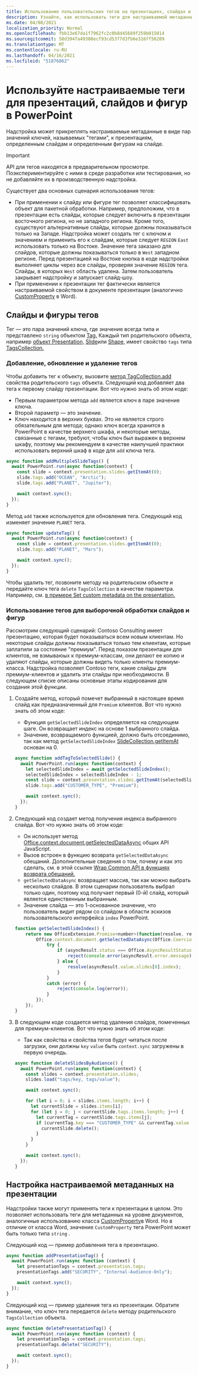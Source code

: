 ```yaml
---
title: Использование пользовательских тегов на презентациях, слайдах и фигурах в PowerPoint
description: Узнайте, как использовать теги для настраиваемой метаданных о презентациях, слайдах и фигурах.
ms.date: 04/08/2021
localization_priority: Normal
ms.openlocfilehash: fbb13e67da1f7962fc2c0b8d45689f259b015014
ms.sourcegitcommit: 58d394fa49308ecf93cd53f7d3fb6e316ff56209
ms.translationtype: MT
ms.contentlocale: ru-RU
ms.lasthandoff: 04/16/2021
ms.locfileid: "51876862"
---
```

# <a name="use-custom-tags-for-presentations-slides-and-shapes-in-powerpoint"></a>Используйте настраиваемые теги для презентаций, слайдов и фигур в PowerPoint

Надстройка может прикреплять настраиваемые метаданные в виде пар значений ключей, называемых "тегами", к презентациям, определенным слайдам и определенным фигурам на слайде.

> [!IMPORTANT]
> API для тегов находятся в предварительном просмотре. Поэкспериментируйте с ними в среде разработки или тестирования, но не добавляйте их в производственную надстройка.

Существует два основных сценария использования тегов:

- При применении к слайду или фигуре тег позволяет классифицовать объект для пакетной обработки. Например, предположим, что в презентации есть слайды, которые следует включить в презентации восточного региона, но не западного региона. Кроме того, существуют альтернативные слайды, которые должны показываться только на Западе. Надстройка может создать тег с ключом и значением и применить его к слайдам, которые следует `REGION` `East` использовать только на Востоке. Значение тега заказано для слайдов, которые должны показываться только в `West` западном регионе. Перед презентацией на Востоке кнопка в коде надстройки выполняет циклы через все слайды, проверяя значение `REGION` тега. Слайды, в которых `West` область удалена. Затем пользователь закрывает надстройку и запускает слайд-шоу.
- При применении к презентации тег фактически является настраиваемой свойством в документе презентации (аналогично [CustomProperty](/javascript/api/word/word.customproperty) в Word).

## <a name="tag-slides-and-shapes"></a>Слайды и фигуры тегов

Тег — это пара значений ключа, где значение всегда типа и представлено `string` объектом [Tag.](/javascript/api/powerpoint/powerpoint.tag) Каждый тип родительского объекта, например [объект Presentation,](/javascript/api/powerpoint/powerpoint.presentation) [Slide](/javascript/api/powerpoint/powerpoint.slide)или [Shape,](/javascript/api/powerpoint/powerpoint.shape) имеет свойство `tags` типа [TagsCollection.](/javascript/api/powerpoint/powerpoint.tagcollection)

### <a name="add-update-and-delete-tags"></a>Добавление, обновление и удаление тегов

Чтобы добавить тег к объекту, вызовите [метод TagCollection.add](/javascript/api/powerpoint/powerpoint.tagcollection#add_key__value_) свойства родительского `tags` объекта. Следующий код добавляет два тега к первому слайду презентации. Вот что нужно знать об этом коде:

- Первым параметром метода `add` является ключ в паре значение ключа. 
- Второй параметр — это значение.
- Ключ находится в верхних буквах. Это не является строго обязательным для метода; однако ключ всегда хранится в PowerPoint в качестве верхнего шкафа, и некоторые методы, связанные с тегами, требуют, чтобы ключ был выражен в верхнем шкафу, поэтому мы рекомендуем в качестве наилучшей практики использовать верхний шкаф в коде для `add` ключа тега. 

```javascript
async function addMultipleSlideTags() {
  await PowerPoint.run(async function(context) {
    const slide = context.presentation.slides.getItemAt(0);
    slide.tags.add("OCEAN", "Arctic");
    slide.tags.add("PLANET", "Jupiter");

    await context.sync();
  });
}
```

Метод `add` также используется для обновления тега. Следующий код изменяет значение `PLANET` тега.

```javascript
async function updateTag() {
  await PowerPoint.run(async function(context) {
    const slide = context.presentation.slides.getItemAt(0);
    slide.tags.add("PLANET", "Mars");

    await context.sync();
  });
}
```

Чтобы удалить тег, позвоните методу на родительском объекте и передайте ключ тега `delete` `TagsCollection` в качестве параметра. Например, см. [в примере Set custom metadata on the presentation.](#set-custom-metadata-on-the-presentation)

### <a name="use-tags-to-selectively-process-slides-and-shapes"></a>Использование тегов для выборочной обработки слайдов и фигур

Рассмотрим следующий сценарий: Contoso Consulting имеет презентацию, которая будет показываться всем новым клиентам. Но некоторые слайды должны показываться только тем клиентам, которые заплатили за состояние "премиум". Перед показом презентации для клиентов, не взмываюых к премиум-классам, они делают ее копию и удаляют слайды, которые должны видеть только клиенты премиум-класса. Надстройка позволяет Contoso теги, какие слайды для премиум-клиентов и удалить эти слайды при необходимости. В следующем списке описаны основные этапы кодирования для создания этой функции.

1. Создайте метод, который помечет выбранный в настоящее время слайд как предназначенный для `Premium` клиентов. Вот что нужно знать об этом коде:

    - Функция `getSelectedSlideIndex` определяется на следующем шаге. Он возвращает индекс на основе 1 выбранного слайда.
    - Значение, возвращаемого функцией, должно быть отсоединимо, так как метод `getSelectedSlideIndex` [SlideCollection.getItemAt](/javascript/api/powerpoint/powerpoint.slidecollection#getItemAt_index_) основан на 0.

    ```javascript
    async function addTagToSelectedSlide() {
      await PowerPoint.run(async function(context) {
        let selectedSlideIndex = await getSelectedSlideIndex();
        selectedSlideIndex = selectedSlideIndex - 1;
        const slide = context.presentation.slides.getItemAt(selectedSlideIndex);
        slide.tags.add("CUSTOMER_TYPE", "Premium");
    
        await context.sync();
      });
    }
    ```

2. Следующий код создает метод получения индекса выбранного слайда. Вот что нужно знать об этом коде:

    - Он использует метод [Office.context.document.getSelectedDataAsync](/javascript/api/office/office.document#getSelectedDataAsync_coercionType__callback_) общих API JavaScript.
    - Вызов встроен в функцию возврата `getSelectedDataAsync` обещаний. Дополнительные сведения о том, почему и как это сделать, см. в этой ссылке [Wrap Common API в функциях возврата обещаний.](../develop/asynchronous-programming-in-office-add-ins.md#wrap-common-apis-in-promise-returning-functions)
    - `getSelectedDataAsync` возвращает массив, так как можно выбрать несколько слайдов. В этом сценарии пользователь выбрал только один, поэтому код получает первый (0-й) слайд, который является единственным выбранным.
    - Значение слайда — это 1-основанное значение, что пользователь видит рядом со слайдом в области эскизов пользовательского интерфейса `index` PowerPoint.

    ```javascript
    function getSelectedSlideIndex() {
        return new OfficeExtension.Promise<number>(function(resolve, reject) {
            Office.context.document.getSelectedDataAsync(Office.CoercionType.SlideRange, function(asyncResult) {
                try {
                    if (asyncResult.status === Office.AsyncResultStatus.Failed) {
                        reject(console.error(asyncResult.error.message));
                    } else {
                        resolve(asyncResult.value.slides[0].index);
                    }
                } 
                catch (error) {
                    reject(console.log(error));
                }
            });
        });
    }
    ```

3. В следующем коде создается метод удаления слайдов, помеченных для премиум-клиентов. Вот что нужно знать об этом коде:

    - Так как свойства и свойства тегов будут читаться после загрузки, они должны `key` `value` быть `context.sync` загружены в первую очередь.

    ```javascript
    async function deleteSlidesByAudience() {
      await PowerPoint.run(async function(context) {
        const slides = context.presentation.slides;
        slides.load("tags/key, tags/value");
    
        await context.sync();
    
        for (let i = 0; i < slides.items.length; i++) {
          let currentSlide = slides.items[i];
          for (let j = 0; j < currentSlide.tags.items.length; j++) {
            let currentTag = currentSlide.tags.items[j];
            if (currentTag.key === "CUSTOMER_TYPE" && currentTag.value === "Premium") {
              currentSlide.delete();
            }
          }
        }
    
        await context.sync();
      });
    }
    ```

## <a name="set-custom-metadata-on-the-presentation"></a>Настройка настраиваемой метаданных на презентации

Надстройки также могут применять теги к презентации в целом. Это позволяет использовать теги для метаданных на уровне документов, аналогичные использованию класса [CustomProperty](/javascript/api/word/word.customproperty)в Word. Но в отличие от класса Word, значение `CustomProperty` тега PowerPoint может быть только типа `string` .

Следующий код — пример добавления тега в презентацию. 

```javascript
async function addPresentationTag() {
  await PowerPoint.run(async function (context) {
    let presentationTags = context.presentation.tags;
    presentationTags.add("SECURITY", "Internal-Audience-Only");

    await context.sync();
  });
}
```

Следующий код — пример удаления тега из презентации. Обратите внимание, что ключ тега передается `delete` методу родительского `TagsCollection` объекта.

```javascript
async function deletePresentationTag() {
  await PowerPoint.run(async function (context) {
    let presentationTags = context.presentation.tags;
    presentationTags.delete("SECURITY");

    await context.sync();
  });
}
```
